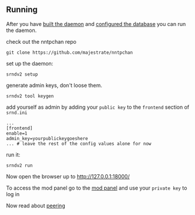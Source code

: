 ## Running 

After you have [built the daemon](build.md) and [configured the database](database.md) you can run the daemon.


check out the nntpchan repo

    git clone https://github.com/majestrate/nntpchan

set up the daemon:

    srndv2 setup

generate admin keys, don't loose them.

    srndv2 tool keygen

add yourself as admin by adding your ``public key`` to the ``frontend`` section of ``srnd.ini``

    ...
    [frontend]
    enable=1
    admin_key=yourpublickeygoeshere
    ... # leave the rest of the config values alone for now

    

run it:

    srndv2 run


Now open the browser up to http://127.0.0.1:18000/

To access the mod panel go to the [mod panel](http://127.0.0.1:18000/mod/) and use your ``private key`` to log in

Now read about [peering](feeds.md)
